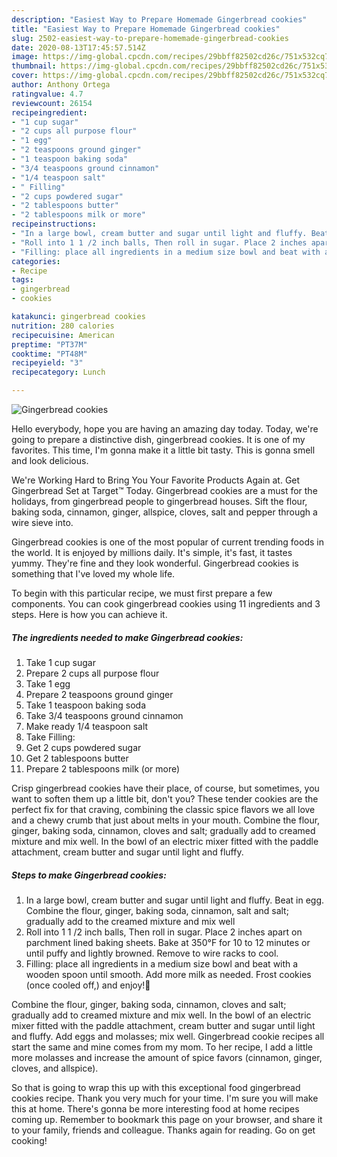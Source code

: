 ```yaml
---
description: "Easiest Way to Prepare Homemade Gingerbread cookies"
title: "Easiest Way to Prepare Homemade Gingerbread cookies"
slug: 2502-easiest-way-to-prepare-homemade-gingerbread-cookies
date: 2020-08-13T17:45:57.514Z
image: https://img-global.cpcdn.com/recipes/29bbff82502cd26c/751x532cq70/gingerbread-cookies-recipe-main-photo.jpg
thumbnail: https://img-global.cpcdn.com/recipes/29bbff82502cd26c/751x532cq70/gingerbread-cookies-recipe-main-photo.jpg
cover: https://img-global.cpcdn.com/recipes/29bbff82502cd26c/751x532cq70/gingerbread-cookies-recipe-main-photo.jpg
author: Anthony Ortega
ratingvalue: 4.7
reviewcount: 26154
recipeingredient:
- "1 cup sugar"
- "2 cups all purpose flour"
- "1 egg"
- "2 teaspoons ground ginger"
- "1 teaspoon baking soda"
- "3/4 teaspoons ground cinnamon"
- "1/4 teaspoon salt"
- " Filling"
- "2 cups powdered sugar"
- "2 tablespoons butter"
- "2 tablespoons milk or more"
recipeinstructions:
- "In a large bowl, cream butter and sugar until light and fluffy. Beat in egg. Combine the flour, ginger, baking soda, cinnamon, salt and salt; gradually add to the creamed mixture and mix well"
- "Roll into 1 1 /2 inch balls, Then roll in sugar. Place 2 inches apart on parchment lined baking sheets. Bake at 350°F for 10 to 12 minutes or until puffy and lightly browned. Remove to wire racks to cool."
- "Filling: place all ingredients in a medium size bowl and beat with a wooden spoon until smooth. Add more milk as needed. Frost cookies (once cooled off,) and enjoy!🙂"
categories:
- Recipe
tags:
- gingerbread
- cookies

katakunci: gingerbread cookies 
nutrition: 280 calories
recipecuisine: American
preptime: "PT37M"
cooktime: "PT48M"
recipeyield: "3"
recipecategory: Lunch

---
```



![Gingerbread cookies](https://img-global.cpcdn.com/recipes/29bbff82502cd26c/751x532cq70/gingerbread-cookies-recipe-main-photo.jpg)

Hello everybody, hope you are having an amazing day today. Today, we're going to prepare a distinctive dish, gingerbread cookies. It is one of my favorites. This time, I'm gonna make it a little bit tasty. This is gonna smell and look delicious.

We&#39;re Working Hard to Bring You Your Favorite Products Again at. Get Gingerbread Set at Target™ Today. Gingerbread cookies are a must for the holidays, from gingerbread people to gingerbread houses. Sift the flour, baking soda, cinnamon, ginger, allspice, cloves, salt and pepper through a wire sieve into.

Gingerbread cookies is one of the most popular of current trending foods in the world. It is enjoyed by millions daily. It's simple, it's fast, it tastes yummy. They're fine and they look wonderful. Gingerbread cookies is something that I've loved my whole life.


To begin with this particular recipe, we must first prepare a few components. You can cook gingerbread cookies using 11 ingredients and 3 steps. Here is how you can achieve it.

<!--inarticleads1-->

##### The ingredients needed to make Gingerbread cookies:

1. Take 1 cup sugar
1. Prepare 2 cups all purpose flour
1. Take 1 egg
1. Prepare 2 teaspoons ground ginger
1. Take 1 teaspoon baking soda
1. Take 3/4 teaspoons ground cinnamon
1. Make ready 1/4 teaspoon salt
1. Take  Filling:
1. Get 2 cups powdered sugar
1. Get 2 tablespoons butter
1. Prepare 2 tablespoons milk (or more)


Crisp gingerbread cookies have their place, of course, but sometimes, you want to soften them up a little bit, don&#39;t you? These tender cookies are the perfect fix for that craving, combining the classic spice flavors we all love and a chewy crumb that just about melts in your mouth. Combine the flour, ginger, baking soda, cinnamon, cloves and salt; gradually add to creamed mixture and mix well. In the bowl of an electric mixer fitted with the paddle attachment, cream butter and sugar until light and fluffy. 

<!--inarticleads2-->

##### Steps to make Gingerbread cookies:

1. In a large bowl, cream butter and sugar until light and fluffy. Beat in egg. Combine the flour, ginger, baking soda, cinnamon, salt and salt; gradually add to the creamed mixture and mix well
1. Roll into 1 1 /2 inch balls, Then roll in sugar. Place 2 inches apart on parchment lined baking sheets. Bake at 350°F for 10 to 12 minutes or until puffy and lightly browned. Remove to wire racks to cool.
1. Filling: place all ingredients in a medium size bowl and beat with a wooden spoon until smooth. Add more milk as needed. Frost cookies (once cooled off,) and enjoy!🙂


Combine the flour, ginger, baking soda, cinnamon, cloves and salt; gradually add to creamed mixture and mix well. In the bowl of an electric mixer fitted with the paddle attachment, cream butter and sugar until light and fluffy. Add eggs and molasses; mix well. Gingerbread cookie recipes all start the same and mine comes from my mom. To her recipe, I add a little more molasses and increase the amount of spice favors (cinnamon, ginger, cloves, and allspice). 

So that is going to wrap this up with this exceptional food gingerbread cookies recipe. Thank you very much for your time. I'm sure you will make this at home. There's gonna be more interesting food at home recipes coming up. Remember to bookmark this page on your browser, and share it to your family, friends and colleague. Thanks again for reading. Go on get cooking!
